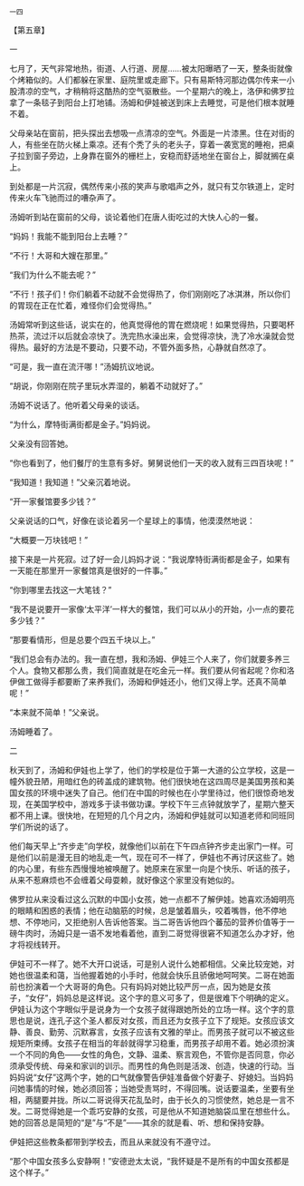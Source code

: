     一四 

   【第五章】

   一

   七月了，天气非常地热，街道、人行道、房屋……被太阳曝晒了一天，整条街就像个烤箱似的。人们都躲在家里、庭院里或走廊下。只有易斯特河那边偶尔传来一小股清凉的空气，才稍稍将这酷热的空气驱散些。一个星期六的晚上，洛伊和佛罗拉拿了一条毯子到阳台上打地铺。汤姆和伊娃被送到床上去睡觉，可是他们根本就睡不着。

   父母亲站在窗前，把头探出去想吸一点清凉的空气。外面是一片漆黑。住在对街的人，有些坐在防火梯上乘凉。还有个秃了头的老头子，穿着一袭宽宽的睡袍，把桌子拉到窗子旁边，上身靠在窗外的栅栏上，安稳而舒适地坐在窗台上，脚就搁在桌上。

   到处都是一片沉寂，偶然传来小孩的笑声与歌唱声之外，就只有艾尔铁道上，定时传来火车飞驰而过的嘈杂声了。

   汤姆听到站在窗前的父母，谈论着他们在唐人街吃过的大快人心的一餐。

   “妈妈！我能不能到阳台上去睡？”

   “不行！大哥和大嫂在那里。”

   “我们为什么不能去呢？”

   “不行！孩子们！你们躺着不动就不会觉得热了，你们刚刚吃了冰淇淋，所以你们的胃现在正在忙着，难怪你们会觉得热。”

   汤姆常听到这些话，说实在的，他真觉得他的胃在燃烧呢！如果觉得热，只要喝杯热茶，流过汗以后就会凉快了。洗完热水澡出来，会觉得凉快，洗了冷水澡就会觉得热。最好的方法是不要动，只要不动，不管外面多热，心静就自然凉了。

   “可是，我一直在流汗哪！”汤姆抗议地说。

   “胡说，你刚刚在院子里玩水弄湿的，躺着不动就好了。”

   汤姆不说话了。他听着父母亲的谈话。

   “为什么，摩特街满街都是金子。”妈妈说。

   父亲没有回答她。

   “你也看到了，他们餐厅的生意有多好。舅舅说他们一天的收入就有三四百块呢！”

   “我知道！我知道！”父亲沉着地说。

   “开一家餐馆要多少钱？”

   父亲说话的口气，好像在谈论着另一个星球上的事情，他漠漠然地说：

   “大概要一万块钱吧！”

   接下来是一片死寂。过了好一会儿妈妈才说：“我说摩特街满街都是金子，如果有一天能在那里开一家餐馆真是很好的一件事。”

   “你到哪里去找这一大笔钱？”

   “我不是说要开一家像‘太平洋’一样大的餐馆，我们可以从小的开始，小一点的要花多少钱？”

   “那要看情形，但是总要个四五千块以上。”

   “我们总会有办法的。我一直在想，我和汤姆、伊娃三个人来了，你们就要多养三个人。食物又都那么贵，我们简直就是在吃金元一样。我们要从何省起呢？你和洛伊做工做得手都要断了来养我们，汤姆和伊娃还小，他们又得上学。还真不简单呢！”

   “本来就不简单！”父亲说。

   汤姆睡着了。

   二

   秋天到了，汤姆和伊娃也上学了，他们的学校是位于第一大道的公立学校，这是一幢外貌丑陋，用暗红色的砖盖成的建筑物。他们很快地在这四周尽是美国男孩和美国女孩的环境中迷失了自己。他们在中国的时候也在小学里待过，他们很惊奇地发现，在美国学校中，游戏多于读书做功课。学校下午三点钟就放学了，星期六整天都不用上课。很快地，在短短的几个月之内，汤姆和伊娃就可以知道老师和同班同学们所说的话了。

   他们每天早上“齐步走”向学校，就像他们以前在下午四点钟齐步走出家门一样。可是他们以前是漫无目的地乱走一气，现在可不一样了，伊娃也不再讨厌这些了。她的内心里，有些东西慢慢地被唤醒了。她原来在家里一向是个快乐、听话的孩子，从来不惹麻烦也不会缠着父母耍赖，就好像这个家里没有她似的。

   佛罗拉从来没看过这么沉默的中国小女孩，她一点都不了解伊娃。她喜欢汤姆明亮的眼睛和困惑的表情；他在动脑筋的时候，总是皱着眉头，咬着嘴唇，他不停地想、不停地问，又拒绝别人告诉他答案。当二哥告诉他四个蕃茄的营养价值等于一磅牛肉时，汤姆只是一语不发地看着他，直到二哥觉得很窘不知道怎么办才好，他才将视线转开。

   伊娃可不一样了。她不大开口说话，可是别人说什么她都相信。父亲比较宠她，对她也很温柔和蔼，当他握着她的小手时，他就会快乐且骄傲地呵呵笑。二哥在她面前也扮演着一个大哥哥的角色。只有妈妈对她比较严厉一点，因为她是女孩子，“女仔”，妈妈总是这样说。这个字的意义可多了，但是很难下个明确的定义。伊娃认为这个字眼似乎是说身为一个女孩子就得跟她所处的立场一样。这个字的意思也是说，连孔子这个圣人都反对女孩，而且还为女孩子立下了规矩。女孩应该文静、善良、勤劳、沉默寡言，女孩子应该有文雅的举止。而男孩子就可以不被这些规矩所束缚。女孩子在相当的年龄就得学习稳重，而男孩子却用不着。她必须扮演一个不同的角色——女性的角色，文静、温柔、察言观色，不管你是否同意，你必须承受传统、母亲和家训的训示。而男性的角色则是活泼、创造，快速的行动。当妈妈说“女仔”这两个字，她的口气就像警告伊娃准备做个好妻子、好媳妇。当妈妈问她事情的时候，她必须回答；当她受责骂时，不得回嘴。说话要温柔，坐要有坐相，两腿要并拢。所以二哥说得天花乱坠时，由于长久的习惯使然，她总是一言不发。二哥觉得她是一个乖巧安静的女孩，可是他从不知道她脑袋瓜里在想些什么。她的回答总是简短的“是”与“不是”——其余的就是看、听、想和保持安静。

   伊娃把这些教条都带到学校去，而且从来就没有不遵守过。

   “那个中国女孩多么安静啊！”安德逊太太说，“我怀疑是不是所有的中国女孩都是这个样子。”

